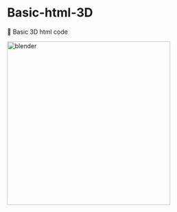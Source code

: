 # Basic-html-3D
👀 Basic 3D html code 

<a href="https://www.blender.org/" target="_blank" rel="noreferrer"> <img src="https://cdn.discordapp.com/attachments/843576515408560128/937749845261828216/95dcebc60d33cd721e64e2377e3109cb.png" alt="blender" width="380" height="380"/> </a>
